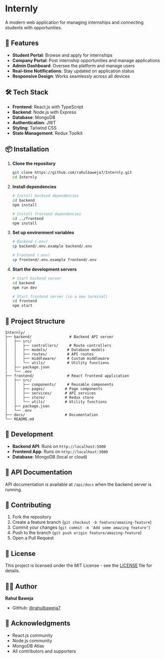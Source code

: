 # Internly

A modern web application for managing internships and connecting students with opportunities.

## 🚀 Features

- **Student Portal**: Browse and apply for internships
- **Company Portal**: Post internship opportunities and manage applications
- **Admin Dashboard**: Oversee the platform and manage users
- **Real-time Notifications**: Stay updated on application status
- **Responsive Design**: Works seamlessly across all devices

## 🛠️ Tech Stack

- **Frontend**: React.js with TypeScript
- **Backend**: Node.js with Express
- **Database**: MongoDB
- **Authentication**: JWT
- **Styling**: Tailwind CSS
- **State Management**: Redux Toolkit

## 📦 Installation

1. **Clone the repository**
   ```bash
   git clone https://github.com/rahulbaweja7/Internly.git
   cd Internly
   ```

2. **Install dependencies**
   ```bash
   # Install backend dependencies
   cd backend
   npm install
   
   # Install frontend dependencies
   cd ../frontend
   npm install
   ```

3. **Set up environment variables**
   ```bash
   # Backend (.env)
   cp backend/.env.example backend/.env
   
   # Frontend (.env)
   cp frontend/.env.example frontend/.env
   ```

4. **Start the development servers**
   ```bash
   # Start backend server
   cd backend
   npm run dev
   
   # Start frontend server (in a new terminal)
   cd frontend
   npm start
   ```

## 📁 Project Structure

```
Internly/
├── backend/                 # Backend API server
│   ├── src/
│   │   ├── controllers/     # Route controllers
│   │   ├── models/         # Database models
│   │   ├── routes/         # API routes
│   │   ├── middleware/     # Custom middleware
│   │   └── utils/          # Utility functions
│   ├── package.json
│   └── .env
├── frontend/               # React frontend application
│   ├── src/
│   │   ├── components/     # Reusable components
│   │   ├── pages/         # Page components
│   │   ├── services/      # API services
│   │   ├── store/         # Redux store
│   │   └── utils/         # Utility functions
│   ├── package.json
│   └── .env
├── docs/                  # Documentation
└── README.md
```

## 🔧 Development

- **Backend API**: Runs on `http://localhost:5000`
- **Frontend App**: Runs on `http://localhost:3000`
- **Database**: MongoDB (local or cloud)

## 📝 API Documentation

API documentation is available at `/api/docs` when the backend server is running.

## 🤝 Contributing

1. Fork the repository
2. Create a feature branch (`git checkout -b feature/amazing-feature`)
3. Commit your changes (`git commit -m 'Add some amazing feature'`)
4. Push to the branch (`git push origin feature/amazing-feature`)
5. Open a Pull Request

## 📄 License

This project is licensed under the MIT License - see the [LICENSE](LICENSE) file for details.

## 👨‍💻 Author

**Rahul Baweja**
- GitHub: [@rahulbaweja7](https://github.com/rahulbaweja7)

## 🙏 Acknowledgments

- React.js community
- Node.js community
- MongoDB Atlas
- All contributors and supporters